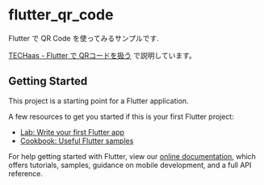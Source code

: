 # flutter_qr_code

Flutter で QR Code を使ってみるサンプルです.

[TECHaas - Flutter で QRコードを扱う](https://www.techaas.net/post/flutter-qr-code/) で説明しています。

## Getting Started

This project is a starting point for a Flutter application.

A few resources to get you started if this is your first Flutter project:

- [Lab: Write your first Flutter app](https://flutter.dev/docs/get-started/codelab)
- [Cookbook: Useful Flutter samples](https://flutter.dev/docs/cookbook)

For help getting started with Flutter, view our
[online documentation](https://flutter.dev/docs), which offers tutorials,
samples, guidance on mobile development, and a full API reference.
